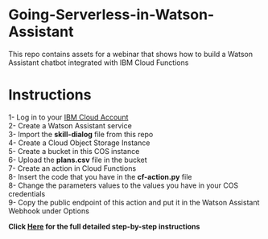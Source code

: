 # Going-Serverless-in-Watson-Assistant
This repo contains assets for a webinar that shows how to build a Watson Assistant chatbot integrated with IBM Cloud Functions

# Instructions
1- Log in to your [IBM Cloud Account](https://cloud.ibm.com/login) <br>
2- Create a Watson Assistant service <br>
3- Import the **skill-dialog** file from this repo <br>
4- Create a Cloud Object Storage Instance <br>
5- Create a bucket in this COS instance <br>
6- Upload the **plans.csv** file in the bucket <br>
7- Create an action in Cloud Functions <br>
8- Insert the code that you have in the **cf-action.py** file <br>
8- Change the parameters values to the values you have in your COS credentials <br>
9- Copy the public endpoint of this action and put it in the Watson Assistant Webhook under Options <br>

**Click [Here](https://khalil-faraj.gitbook.io/go-serverless-with-watson-assistant/) for the full detailed step-by-step instructions** 
